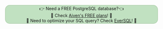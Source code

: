&nbsp;<p style="background: #C1E1C1;border: 2px solid #b4d3b2;border-radius: 15px;text-align: center;">👉 Need a FREE PostgreSQL database?👈<br>🦀 Check <a href="https://go.aiven.io/francesco-signup">Aiven's FREE plans</a>! 🦀 <br>
🐧 Need to optimize your SQL query? Check <a href="https://www.eversql.com/?utm_medium=organic&utm_source=ext_blog&utm_content=ftisiotwebsite">EverSQL</a>! 🐧
</p>
